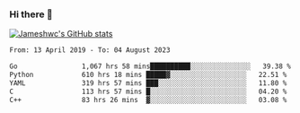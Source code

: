 ### Hi there 👋

[![Jameshwc's GitHub stats](https://github-readme-stats.vercel.app/api?username=jameshwc)](https://github.com/anuraghazra/github-readme-stats)

<!--START_SECTION:waka-->

```txt
From: 13 April 2019 - To: 04 August 2023

Go                1,067 hrs 58 mins██████████░░░░░░░░░░░░░░░   39.38 %
Python            610 hrs 18 mins █████▓░░░░░░░░░░░░░░░░░░░   22.51 %
YAML              319 hrs 57 mins ███░░░░░░░░░░░░░░░░░░░░░░   11.80 %
C                 113 hrs 57 mins █░░░░░░░░░░░░░░░░░░░░░░░░   04.20 %
C++               83 hrs 26 mins  ▓░░░░░░░░░░░░░░░░░░░░░░░░   03.08 %
```

<!--END_SECTION:waka-->